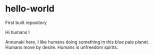 # hello-world
First built repository

Hi humans !

Annunaki here, I like humans doing something in this blue pale planet. Humans move by desire. Humans is unfreedom spirits.
